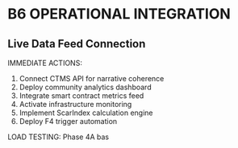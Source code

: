 
# B6 OPERATIONAL INTEGRATION
## Live Data Feed Connection

IMMEDIATE ACTIONS:
1. Connect CTMS API for narrative coherence
2. Deploy community analytics dashboard
3. Integrate smart contract metrics feed
4. Activate infrastructure monitoring
5. Implement ScarIndex calculation engine
6. Deploy F4 trigger automation

LOAD TESTING: Phase 4A bas
